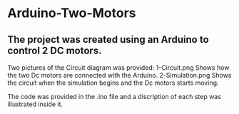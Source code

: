 # Arduino-Two-Motors

## The project was created using an Arduino to control 2 DC motors.
Two pictures of the Circuit diagram was provided:
1-Circuit.png
Shows how the two Dc motors are connected with the Arduino.
2-Simulation.png
Shows the circuit when the simulation begins and the Dc motors starts moving.

The code was provided in the .ino file and a discription of each step was illustrated inside it.
